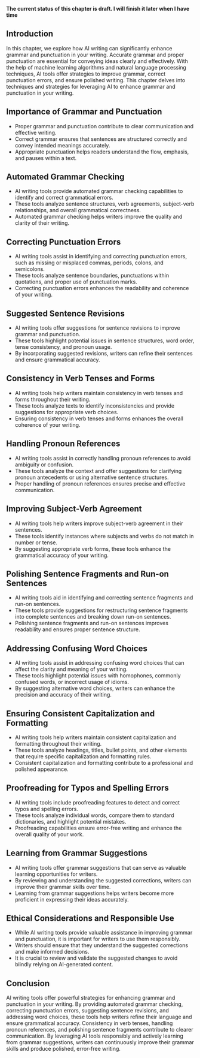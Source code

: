 **The current status of this chapter is draft. I will finish it later when I have time**

Introduction
------------

In this chapter, we explore how AI writing can significantly enhance grammar and punctuation in your writing. Accurate grammar and proper punctuation are essential for conveying ideas clearly and effectively. With the help of machine learning algorithms and natural language processing techniques, AI tools offer strategies to improve grammar, correct punctuation errors, and ensure polished writing. This chapter delves into techniques and strategies for leveraging AI to enhance grammar and punctuation in your writing.

Importance of Grammar and Punctuation
-------------------------------------

* Proper grammar and punctuation contribute to clear communication and effective writing.
* Correct grammar ensures that sentences are structured correctly and convey intended meanings accurately.
* Appropriate punctuation helps readers understand the flow, emphasis, and pauses within a text.

Automated Grammar Checking
--------------------------

* AI writing tools provide automated grammar checking capabilities to identify and correct grammatical errors.
* These tools analyze sentence structures, verb agreements, subject-verb relationships, and overall grammatical correctness.
* Automated grammar checking helps writers improve the quality and clarity of their writing.

Correcting Punctuation Errors
-----------------------------

* AI writing tools assist in identifying and correcting punctuation errors, such as missing or misplaced commas, periods, colons, and semicolons.
* These tools analyze sentence boundaries, punctuations within quotations, and proper use of punctuation marks.
* Correcting punctuation errors enhances the readability and coherence of your writing.

Suggested Sentence Revisions
----------------------------

* AI writing tools offer suggestions for sentence revisions to improve grammar and punctuation.
* These tools highlight potential issues in sentence structures, word order, tense consistency, and pronoun usage.
* By incorporating suggested revisions, writers can refine their sentences and ensure grammatical accuracy.

Consistency in Verb Tenses and Forms
------------------------------------

* AI writing tools help writers maintain consistency in verb tenses and forms throughout their writing.
* These tools analyze texts to identify inconsistencies and provide suggestions for appropriate verb choices.
* Ensuring consistency in verb tenses and forms enhances the overall coherence of your writing.

Handling Pronoun References
---------------------------

* AI writing tools assist in correctly handling pronoun references to avoid ambiguity or confusion.
* These tools analyze the context and offer suggestions for clarifying pronoun antecedents or using alternative sentence structures.
* Proper handling of pronoun references ensures precise and effective communication.

Improving Subject-Verb Agreement
--------------------------------

* AI writing tools help writers improve subject-verb agreement in their sentences.
* These tools identify instances where subjects and verbs do not match in number or tense.
* By suggesting appropriate verb forms, these tools enhance the grammatical accuracy of your writing.

Polishing Sentence Fragments and Run-on Sentences
-------------------------------------------------

* AI writing tools aid in identifying and correcting sentence fragments and run-on sentences.
* These tools provide suggestions for restructuring sentence fragments into complete sentences and breaking down run-on sentences.
* Polishing sentence fragments and run-on sentences improves readability and ensures proper sentence structure.

Addressing Confusing Word Choices
---------------------------------

* AI writing tools assist in addressing confusing word choices that can affect the clarity and meaning of your writing.
* These tools highlight potential issues with homophones, commonly confused words, or incorrect usage of idioms.
* By suggesting alternative word choices, writers can enhance the precision and accuracy of their writing.

Ensuring Consistent Capitalization and Formatting
-------------------------------------------------

* AI writing tools help writers maintain consistent capitalization and formatting throughout their writing.
* These tools analyze headings, titles, bullet points, and other elements that require specific capitalization and formatting rules.
* Consistent capitalization and formatting contribute to a professional and polished appearance.

Proofreading for Typos and Spelling Errors
------------------------------------------

* AI writing tools include proofreading features to detect and correct typos and spelling errors.
* These tools analyze individual words, compare them to standard dictionaries, and highlight potential mistakes.
* Proofreading capabilities ensure error-free writing and enhance the overall quality of your work.

Learning from Grammar Suggestions
---------------------------------

* AI writing tools offer grammar suggestions that can serve as valuable learning opportunities for writers.
* By reviewing and understanding the suggested corrections, writers can improve their grammar skills over time.
* Learning from grammar suggestions helps writers become more proficient in expressing their ideas accurately.

Ethical Considerations and Responsible Use
------------------------------------------

* While AI writing tools provide valuable assistance in improving grammar and punctuation, it is important for writers to use them responsibly.
* Writers should ensure that they understand the suggested corrections and make informed decisions.
* It is crucial to review and validate the suggested changes to avoid blindly relying on AI-generated content.

Conclusion
----------

AI writing tools offer powerful strategies for enhancing grammar and punctuation in your writing. By providing automated grammar checking, correcting punctuation errors, suggesting sentence revisions, and addressing word choices, these tools help writers refine their language and ensure grammatical accuracy. Consistency in verb tenses, handling pronoun references, and polishing sentence fragments contribute to clearer communication. By leveraging AI tools responsibly and actively learning from grammar suggestions, writers can continuously improve their grammar skills and produce polished, error-free writing.
